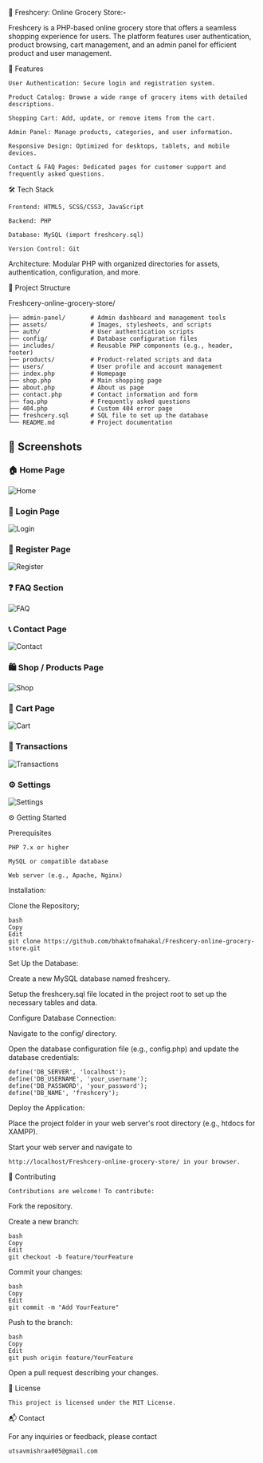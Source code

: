 🛒 Freshcery: Online Grocery Store:-

Freshcery is a PHP-based online grocery store that offers a seamless shopping experience for users. The platform features user authentication, product browsing, cart management, and an admin panel for efficient product and user management.

🚀 Features

    User Authentication: Secure login and registration system.
    
    Product Catalog: Browse a wide range of grocery items with detailed descriptions.
    
    Shopping Cart: Add, update, or remove items from the cart.
    
    Admin Panel: Manage products, categories, and user information.
    
    Responsive Design: Optimized for desktops, tablets, and mobile devices.
    
    Contact & FAQ Pages: Dedicated pages for customer support and frequently asked questions.

🛠️ Tech Stack

    Frontend: HTML5, SCSS/CSS3, JavaScript
    
    Backend: PHP
    
    Database: MySQL (import freshcery.sql)
    
    Version Control: Git

Architecture: Modular PHP with organized directories for assets, authentication, configuration, and more.

📁 Project Structure

Freshcery-online-grocery-store/

    
    ├── admin-panel/       # Admin dashboard and management tools
    ├── assets/            # Images, stylesheets, and scripts
    ├── auth/              # User authentication scripts
    ├── config/            # Database configuration files
    ├── includes/          # Reusable PHP components (e.g., header, footer)
    ├── products/          # Product-related scripts and data
    ├── users/             # User profile and account management
    ├── index.php          # Homepage
    ├── shop.php           # Main shopping page
    ├── about.php          # About us page
    ├── contact.php        # Contact information and form
    ├── faq.php            # Frequently asked questions
    ├── 404.php            # Custom 404 error page
    ├── freshcery.sql      # SQL file to set up the database
    └── README.md          # Project documentation

## 📸 Screenshots

### 🏠 Home Page  
![Home](image/homepage.png)

### 🔐 Login Page  
![Login](image/login.png)

### 📝 Register Page  
![Register](image/register.png)

### ❓ FAQ Section  
![FAQ](image/faq.png)

### 📞 Contact Page  
![Contact](image/contact.png)

### 🛍️ Shop / Products Page  
![Shop](image/shop.png)

### 🛒 Cart Page  
![Cart](image/cart.png)

### 👤 Transactions 
![Transactions](image/transactions.png)

### ⚙️ Settings
![Settings](image/settings.png)

⚙️ Getting Started

Prerequisites


    PHP 7.x or higher
    
    MySQL or compatible database
    
    Web server (e.g., Apache, Nginx)

Installation:

Clone the Repository;

    bash
    Copy
    Edit
    git clone https://github.com/bhaktofmahakal/Freshcery-online-grocery-store.git
    
Set Up the Database:

Create a new MySQL database named freshcery.

Setup the freshcery.sql file located in the project root to set up the necessary tables and data.

Configure Database Connection:

Navigate to the config/ directory.

Open the database configuration file (e.g., config.php) and update the database credentials:

    define('DB_SERVER', 'localhost');
    define('DB_USERNAME', 'your_username');
    define('DB_PASSWORD', 'your_password');
    define('DB_NAME', 'freshcery');
    
Deploy the Application:

Place the project folder in your web server's root directory (e.g., htdocs for XAMPP).

Start your web server and navigate to

    http://localhost/Freshcery-online-grocery-store/ in your browser.

🤝 Contributing

    Contributions are welcome! To contribute:

Fork the repository.

Create a new branch:

    bash
    Copy
    Edit
    git checkout -b feature/YourFeature
    
Commit your changes:

    bash
    Copy
    Edit
    git commit -m "Add YourFeature"
    
Push to the branch:

    bash
    Copy
    Edit
    git push origin feature/YourFeature
    
Open a pull request describing your changes.

📄 License

    This project is licensed under the MIT License.

📬 Contact

For any inquiries or feedback, please contact 

    utsavmishraa005@gmail.com


